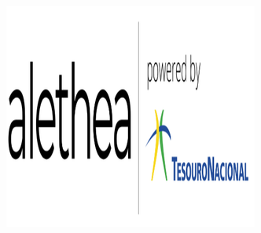 <p align="center">
  <img width="1000" height="450" src="https://github.com/pbizil/alethea_stn/blob/main/alethea.png">
</p>
